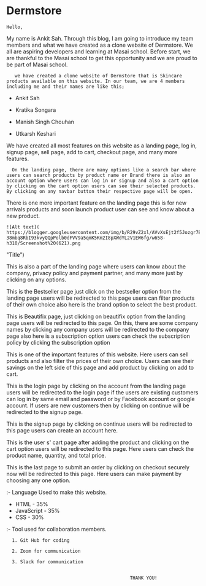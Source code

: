 # Dermstore

    Hello, 

My name is Ankit Sah. Through this blog, I am going to introduce my team members and what we have created as a  clone website of Dermstore. We all are aspiring developers and learning at Masai school. Before start, we are thankful to the Masai school to get this opportunity and we are proud to be part of Masai school.



       we have created a clone website of Dermstore that is Skincare products available on this website. In our team, we are 4 members including me and their names are like this;

* Ankit Sah

* Kratika Songara

* Manish Singh Chouhan

* Utkarsh Keshari





We have created all most features on this website as a landing page, log in, signup page, sell page, add to cart, checkout page, and many more features.

    

      On the landing page, there are many options like a search bar where users can search products by product name or Brand there is also an account option where users can log in or signup and also a cart option by clicking on the cart option users can see their selected products. By clicking on any navbar button their respective page will be open.






  There is one more important feature on the landing page this is for new arrivals products and soon launch product user can see and know about a new product. 

    ![Alt text](  https://blogger.googleusercontent.com/img/b/R29vZ2xl/AVvXsEjt2f5Jozgr7BhyOQnJncdSUQtSjEqy4tuJqQMuCReHCNH9JC2mopYE5AuoeYFiwn7KU9rDn9HngnHekieNZVxWKUKeZxdAUFqn5FHjsJw02c00nwLAOPnA7vg5T0uCz34qDN7fE-38mbq8RbI93kvyQQpPolb0dFVV9a5qmK5Km2I8pXWdYL2V1EW6fg/w658-h310/Screenshot%20(621).png
"Title")

 This is also a part of the landing page where users can know about the company, privacy policy and payment partner, and many more just by clicking on any options.




 This is the Bestseller page just click on the bestseller option from the landing page users will be redirected to this page users can filter products of their own choice also here is the brand option to select the best product.




This is Beautifix page, just clicking on beautifix option from the landing page users will be redirected to this page. On this, there are some company names by clicking any company users will be redirected to the company page also here is a subscription option users can check the subscription policy by clicking the subscription option





 This is one of the important features of this website. Here users can sell products and also filter the prices of their own choice. Users can see their savings on the left side of this page and add product by clicking on add to cart.


 
   
This is the login page by clicking on the account from the landing page users will be redirected to the login page if the users are existing customers can log in by same email and password or by Facebook account or google account. If users are new customers then by clicking on continue will be redirected to the signup page.




 This is the signup page by clicking on continue users will be redirected to this page users can create an account here.



This is the user s' cart page after adding the product and clicking on the cart option users will be redirected to this page. Here users can check the product name, quantity, and total price.


This is the last page to submit an order by clicking on checkout securely now will be redirected to this page. Here users can make payment by choosing any one option.





  :- Language Used to make this website.

 * HTML - 35%
 * JavaScript  - 35%
 * CSS - 30%

:-  Tool used for collaboration members.

      1. Git Hub for coding

      2. Zoom for communication 

      3. Slack for communication

                                                    
                                                 THANK YOU!





